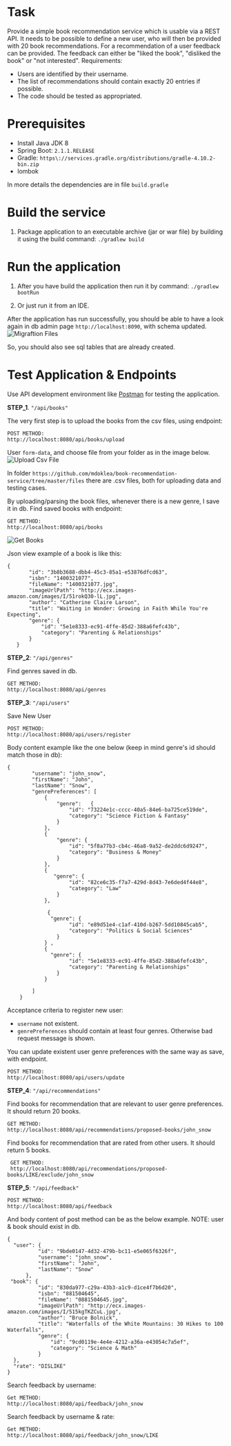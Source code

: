 # Task

Provide a simple book recommendation service which is usable via a REST API. It needs to be possible to define a new user, who will then be provided with 20 book recommendations. For a recommendation of a user feedback can be provided. The feedback can either be "liked the book", "disliked the book" or "not interested".
Requirements:
* Users are identified by their username.
* The list of recommendations should contain exactly 20 entries if possible.
* The code should be tested as appropriated.

# Prerequisites

* Install Java JDK 8
* Spring Boot:  `2.1.1.RELEASE`
* Gradle: `https\://services.gradle.org/distributions/gradle-4.10.2-bin.zip`
* lombok

In more details the dependencies are in file `build.gradle`

# Build the service

1. Package application to an executable archive (jar or war file) by building it using the build command:
   `./gradlew build`
 
# Run the application

1. After you have build the application then run it by command:
   `./gradlew bootRun`
   
2. Or just run it from an IDE.

 After the application has run successfully, you should be able to have a look again in db admin page `http://localhost:8090`, with schema updated.
 ![Migraftion Files](/images/img1.png/)
 
So, you should also see sql tables that are already created.

# Test Application & Endpoints

Use API development environment like [Postman](https://www.getpostman.com/) for testing the application.


__STEP_1__. `"/api/books"`

The very first step is to upload the books from the csv files, using endpoint:
```
POST METHOD:
http://localhost:8080/api/books/upload
```
User  `form-data`, and choose file from your folder as in the image below.
 ![Upload Csv File](/images/upload.png/)
 
In folder `https://github.com/mdoklea/book-recommendation-service/tree/master/files` there are .csv files, both for uploading data and testing cases.

By uploading/parsing the book files, whenever there is a new genre, I save it in db. 
Find saved books with endpoint: 
```
GET METHOD:   
http://localhost:8080/api/books
```

 ![Get Books](/images/books.png/)
 
Json view example of a book is like this: 
 
 ```
 {
        "id": "3b8b3688-dbb4-45c3-85a1-e53876dfcd63",
        "isbn": "1400321077",
        "fileName": "1400321077.jpg",
        "imageUrlPath": "http://ecx.images-amazon.com/images/I/51rokQ30-lL.jpg",
        "author": "Catherine Claire Larson",
        "title": "Waiting in Wonder: Growing in Faith While You're Expecting",
        "genre": {
            "id": "5e1e8333-ec91-4ffe-85d2-388a6fefc43b",
            "category": "Parenting & Relationships"
        }
    }
 ```
 
 
  __STEP_2__: `"/api/genres"` 
  
  
 Find genres saved in db.
 
 ```
 GET METHOD:   
 http://localhost:8080/api/genres
 ```
 
 
 __STEP_3__: `"/api/users"`
 
 Save New User
 
  ```
POST METHOD:   
http://localhost:8080/api/users/register
  ```
  
Body content example like the one below (keep in mind genre's id should match those in db):

  ```
  {
          "username": "john_snow",
          "firstName": "John",
          "lastName": "Snow",
          "genrePreferences": [
              {
                  "genre":   {
                      "id": "73224e1c-cccc-40a5-84e6-ba725ce519de",
                      "category": "Science Fiction & Fantasy"
                  }
              },
              {
                  "genre": {
                      "id": "5f8a77b3-cb4c-46a8-9a52-de2ddc6d9247",
                      "category": "Business & Money"
                  }
              },
              {
              	 "genre": {
                      "id": "82ce6c35-f7a7-429d-8d43-7e6ded4f44e8",
                      "category": "Law"
                  }
              },
              
               {
              	"genre": {
                      "id": "e89d51e4-c1af-410d-b267-5dd10845cab5",
                      "category": "Politics & Social Sciences"
                  }
              } ,
              {
              	"genre": {
                      "id": "5e1e8333-ec91-4ffe-85d2-388a6fefc43b",
                      "category": "Parenting & Relationships"
                  }
              }
              
          ]
      }
  ```
  
  Acceptance criteria to register new user:
  
  * `username` not existent.
  * `genrePreferences` should contain at least four genres. Otherwise bad request message is shown.

You can update existent user genre preferences with the same way as save, with endpoint.
  ```
POST METHOD:   
http://localhost:8080/api/users/update
  ```


 __STEP_4__: `"/api/recommendations"`
 
  Find books for recommendation that are relevant to user genre preferences. It should return 20 books.
 ```
 GET METHOD:   
http://localhost:8080/api/recommendations/proposed-books/john_snow
 ```
 
 Find books for recommendation that are rated from other users. It should return 5 books.
```
 GET METHOD:   
 http://localhost:8080/api/recommendations/proposed-books/LIKE/exclude/john_snow
```
 
 
 __STEP_5__: `"/api/feedback"`
 
   ```
 POST METHOD:   
http://localhost:8080/api/feedback
   ```
   
 And body content of post method can be as the below example. NOTE: user & book should exist in db.
  ```
{
	"user": {
            "id": "9bde0147-4d32-479b-bc11-e5e065f6326f",
            "username": "john_snow",
            "firstName": "John",
            "lastName": "Snow"
        },
   "book": {
            "id": "830da977-c29a-43b3-a1c9-d1ce4f7b6d20",
        	"isbn": "881504645",
        	"fileName": "0881504645.jpg",
        	"imageUrlPath": "http://ecx.images-amazon.com/images/I/515kgTKZCuL.jpg",
        	"author": "Bruce Bolnick",
        	"title": "Waterfalls of the White Mountains: 30 Hikes to 100 Waterfalls",
        	"genre": {
            	"id": "9cd0119e-4e4e-4212-a36a-e43054c7a5ef",
            	"category": "Science & Math"
        	}
    },
    "rate": "DISLIKE"
}

 ```
Search feedback by username:
   ```
 Get METHOD:   
http://localhost:8080/api/feedback/john_snow
   ```
   
Search feedback by username & rate:
   ```
 Get METHOD:   
http://localhost:8080/api/feedback/john_snow/LIKE
   ```
